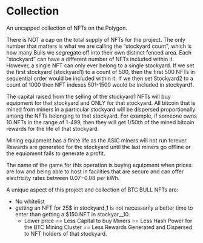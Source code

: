 # Collection

An uncapped collection of NFTs on the Polygon.&#x20;

There is NOT a cap on the total supply of NFTs for the project. The only number that matters is what we are calling the “stockyard count", which is how many Bulls we segregate off into their own distinct fenced area. Each “stockyard” can have a different number of NFTs included within it. However, a single NFT can only ever belong to a single stockyard. If we set the first stockyard (stockyard1) to a count of 500, then the first 500 NFTs in sequential order would be included within it. If we then set Stockyard2 to a count of 1000 then NFT indexes 501-1500 would be included in stockyard1. &#x20;

The capital raised from the selling of the stockyard1 NFTs will buy equipment for that stockyard and ONLY for that stockyard. All bitcoin that is mined from miners in a particular stockyard will be dispersed proportionally among the NFTs belonging to that stockyard. For example, if someone owns 10 NFTs in the range of 1-499, then they will get 1/50th of the mined bitcoin rewards for the life of that stockyard.&#x20;

Mining equipment has a finite life as the ASIC miners will not run forever. Rewards are generated for the stockyard until the last miners go offline or the equipment fails to generate a profit.&#x20;

The name of the game for this operation is buying equipment when prices are low and being able to host in facilities that are secure and can offer electricity rates between $0.07-$0.08 per kWh.

A unique aspect of this project and collection of BTC BULL NFTs are:

* No whitelist&#x20;
* getting an NFT for 25$ in stockyard_1 is not necessarily a better time to enter than getting a $150 NFT in stockyar_\_10.&#x20;
  * Lower price == Less Capital to buy Miners == Less Hash Power for the BTC Mining Cluster == Less Rewards Generated and Dispersed to NFT holders of that stockyard. &#x20;
